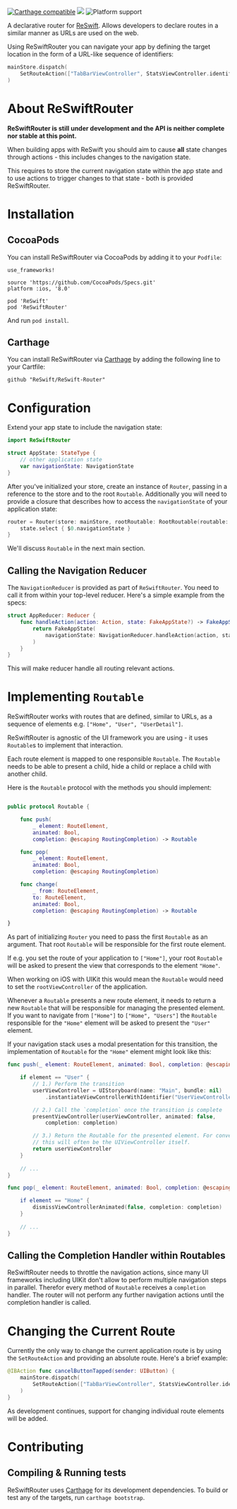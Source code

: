 [![Carthage compatible](https://img.shields.io/badge/Carthage-compatible-4BC51D.svg?style=flat)](https://github.com/Carthage/Carthage) 
[![](https://img.shields.io/badge/license-MIT-blue.svg)](https://github.com/Swift-Flow/Swift-Flow/blob/master/LICENSE.md)
![Platform support](https://img.shields.io/badge/platform-ios%20%7C%20osx%20%7C%20tvos%20%7C%20watchos-lightgrey.svg?style=flat-square)


A declarative router for [ReSwift](https://github.com/ReSwift/ReSwift). Allows developers to declare routes in a similar manner as URLs are used on the web.

Using ReSwiftRouter you can navigate your app by defining the target location in the form of a URL-like sequence of identifiers:

```swift
mainStore.dispatch(
    SetRouteAction(["TabBarViewController", StatsViewController.identifier])
)
```

# About ReSwiftRouter

**ReSwiftRouter is still under development and the API is neither complete nor stable at this point.**

When building apps with ReSwift you should aim to cause **all** state changes through actions - this includes changes to the navigation state.

This requires to store the current navigation state within the app state and to use actions to trigger changes to that state - both is provided ReSwiftRouter.

# Installation


## CocoaPods

You can install ReSwiftRouter via CocoaPods by adding it to your `Podfile`:

	use_frameworks!

	source 'https://github.com/CocoaPods/Specs.git'
	platform :ios, '8.0'
	
	pod 'ReSwift'
	pod 'ReSwiftRouter'

And run `pod install`.

## Carthage

You can install ReSwiftRouter via [Carthage]() by adding the following line to your Cartfile:

	github "ReSwift/ReSwift-Router"

# Configuration

Extend your app state to include the navigation state:

```swift
import ReSwiftRouter

struct AppState: StateType {
    // other application state
    var navigationState: NavigationState
}
```

After you've initialized your store, create an instance of `Router`, passing in a reference to the store and to the root `Routable`. Additionally you will need to provide a closure that describes how to access the `navigationState` of your application state:

```swift
router = Router(store: mainStore, rootRoutable: RootRoutable(routable: rootViewController)) { state in 
	state.select { $0.navigationState }
}
```

We'll discuss `Routable` in the next main section.

## Calling the Navigation Reducer

The `NavigationReducer` is provided as part of `ReSwiftRouter`. You need to call it from within your top-level reducer. Here's a simple example from the specs:

```swift
struct AppReducer: Reducer {
    func handleAction(action: Action, state: FakeAppState?) -> FakeAppState {
        return FakeAppState(
            navigationState: NavigationReducer.handleAction(action, state: state?.navigationState)
        )
    }
}
```
This will make reducer handle all routing relevant actions.

# Implementing `Routable`

ReSwiftRouter works with routes that are defined, similar to URLs, as a sequence of elements e.g. `["Home", "User", "UserDetail"]`. 

ReSwiftRouter is agnostic of the UI framework you are using - it uses `Routable`s to implement that interaction.

Each route element is mapped to one responsible `Routable`. The `Routable` needs to be able to present a child, hide a child or replace a child with another child.

Here is the `Routable` protocol with the methods you should implement:

```swift

public protocol Routable {

    func push(
        _ element: RouteElement,
        animated: Bool,
        completion: @escaping RoutingCompletion) -> Routable

    func pop(
        _ element: RouteElement,
        animated: Bool,
        completion: @escaping RoutingCompletion)

    func change(
        _ from: RouteElement,
        to: RouteElement,
        animated: Bool,
        completion: @escaping RoutingCompletion) -> Routable

}

```

As part of initializing `Router` you need to pass the first `Routable` as an argument. That root `Routable` will be responsible for the first route element.

If e.g. you set the route of your application to `["Home"]`, your root `Routable` will be asked to present the view that corresponds to the element `"Home"`. 

When working on iOS with UIKit this would mean the `Routable` would need to set the `rootViewController` of the application.  

Whenever a `Routable` presents a new route element, it needs to return a new `Routable` that will be responsible for managing the presented element. If you want to navigate from `["Home"]` to `["Home", "Users"]` the `Routable` responsible for the `"Home"` element will be asked to present the `"User"` element.

If your navigation stack uses a modal presentation for this transition, the implementation of `Routable` for the `"Home"` element might look like this:

```swift
func push(_ element: RouteElement, animated: Bool, completion: @escaping RoutingCompletion) -> Routable {

	if element == "User" {
		// 1.) Perform the transition
        userViewController = UIStoryboard(name: "Main", bundle: nil)
            .instantiateViewControllerWithIdentifier("UserViewController") as! Routable

		// 2.) Call the `completion` once the transition is complete
        presentViewController(userViewController, animated: false,
            completion: completion)

		// 3.) Return the Routable for the presented element. For convenience
		// this will often be the UIViewController itself. 
        return userViewController
   	}
   	
   	// ...
}

func pop(_ element: RouteElement, animated: Bool, completion: @escaping RoutingCompletion)

	if element == "Home" {
    	dismissViewControllerAnimated(false, completion: completion)
    }
    
    // ...
}
```

## Calling the Completion Handler within Routables

ReSwiftRouter needs to throttle the navigation actions, since many UI frameworks including UIKit don't allow to perform multiple navigation steps in parallel. Therefor every method of `Routable` receives a `completion` handler. The router will not perform any further navigation actions until the completion handler is called.

# Changing the Current Route

Currently the only way to change the current application route is by using the `SetRouteAction` and providing an absolute route. Here's a brief example:

```swift
@IBAction func cancelButtonTapped(sender: UIButton) {
    mainStore.dispatch(
        SetRouteAction(["TabBarViewController", StatsViewController.identifier])
    )
}
```
As development continues, support for changing individual route elements will be added.


# Contributing

## Compiling & Running tests

ReSwiftRouter uses [Carthage]() for its development dependencies. To build or test any of the targets, run `carthage bootstrap`.
